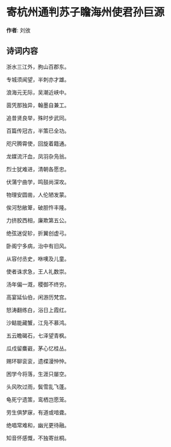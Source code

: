 # 寄杭州通判苏子瞻海州使君孙巨源

**作者**: 刘攽

## 诗词内容

浙水三江外，朐山百郡东。

专城须闻望，半刺亦才雄。

浪海元无际，吴潮近峡中。

茵凭那独异，翰墨自兼工。

追昔贤良举，殊时步武同。

百篇传冠古，半策已全功。

咫尺腾霄使，回旋着籍通。

龙媒流汗血，凤羽杂凫翁。

烈士犹难进，清朝各愿忠。

伏蒲宁曲学，鸣鼓尚深攻。

物理安圆凿，人伦陋发蒙。

俟河愁敝箄，破胆忤丰隆。

力挤胶西相，廉欺第五公。

绝弦迷促轸，折翼创虚弓。

卧阁宁多病，治中有旧风。

从容付丞史，咻噢及儿童。

使者诛求急，王人礼数崇。

汤年偏一溉，稷御不终穷。

高宴延仙伯，闲游历梵宫。

怒涛翻练白，浴日上霞红。

沙鲒能藏蟹，江凫不慕鸿。

五云瞻碣石，七泽望青枫。

瓜戍留麋巀，茅心忆桂丛。

赐环聊衮衮，遗楪漫忡忡。

困学今将落，生涯只屡空。

头风吹过雨，鬓雪乱飞蓬。

龟死宁遗策，鸾栖岂愿笼。

劳生俱梦寐，有道或喑聋。

绝唱常难和，幽光更待融。

知音怀感慨，不独寄丝桐。

